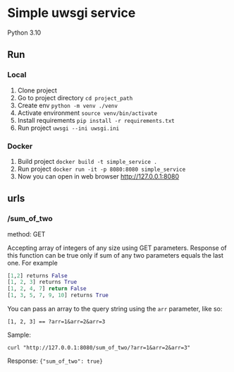 # Simple uwsgi service
Python 3.10

## Run
### Local
1. Clone project
2. Go to project directory `cd project_path`
3. Create env `python -m venv ./venv`
4. Activate environment `source venv/bin/activate`
5. Install requirements `pip install -r requirements.txt`
6. Run project `uwsgi --ini uwsgi.ini`

### Docker
1. Build project `docker build -t simple_service .`
2. Run project `docker run -it -p 8080:8080 simple_service`
3. Now you can open in web browser http://127.0.0.1:8080

## urls
### /sum_of_two
method: GET

Accepting array of integers of any size using GET parameters.
Response of this function can be true only if sum of any two parameters equals the last one.
For example
```python
[1,2] returns False
[1, 2, 3] returns True
[1, 2, 4, 7] return False
[1, 3, 5, 7, 9, 10] returns True
```
You can pass an array to the query string using the `arr` parameter, like so:
```text
[1, 2, 3] == ?arr=1&arr=2&arr=3
```
Sample:
```shell
curl "http://127.0.0.1:8080/sum_of_two/?arr=1&arr=2&arr=3"
```
Response: `{"sum_of_two": true}`